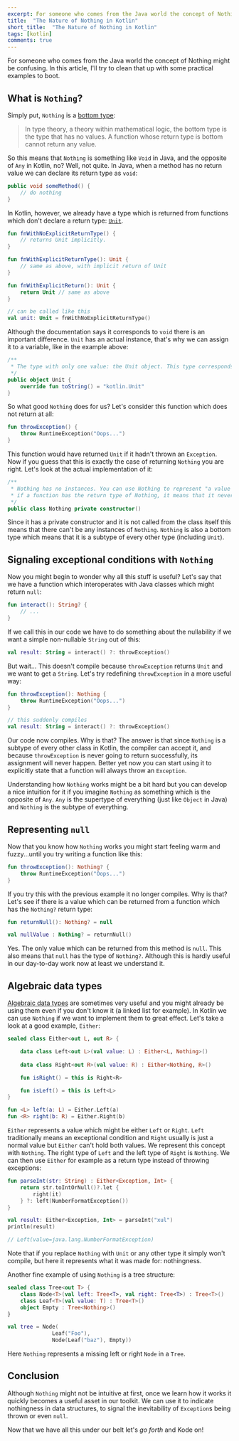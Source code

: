 ```yaml
---
excerpt: For someone who comes from the Java world the concept of Nothing might be confusing. In this article, I'll try to clean that up with some practical examples to boot.
title:  "The Nature of Nothing in Kotlin"
short_title:  "The Nature of Nothing in Kotlin"
tags: [kotlin]
comments: true
---
```

<div id="tldr">
For someone who comes from the Java world the concept of Nothing might be confusing. In this article, I'll try to clean that up with some practical examples to boot.
</div>

## What is `Nothing`?

Simply put, `Nothing` is a [bottom type](https://en.wikipedia.org/wiki/Bottom_type):

> In type theory, a theory within mathematical logic, the bottom type is the type that has no values.
> A function whose return type is bottom cannot return any value.

So this means that `Nothing` is something like `Void` in Java, and the opposite of `Any` in Kotlin, no?
Well, not quite. In Java, when a method has no return value we can declare its return type as `void`:

```java
public void someMethod() {
    // do nothing
}
```

In Kotlin, however, we already have a type which is returned from functions which don't declare a return type: [`Unit`](https://kotlinlang.org/docs/reference/functions.html#unit-returning-functions).

```kotlin
fun fnWithNoExplicitReturnType() {
    // returns Unit implicitly.
}

fun fnWithExplicitReturnType(): Unit {
    // same as above, with implicit return of Unit
}

fun fnWithExplicitReturn(): Unit {
    return Unit // same as above
}

// can be called like this
val unit: Unit = fnWithNoExplicitReturnType()
```

Although the documentation says it corresponds to `void` there is an important difference.
`Unit` has an actual instance, that's why we can assign it to a variable, like in the example above:

```kotlin
/**
 * The type with only one value: the Unit object. This type corresponds to the `void` type in Java.
 */
public object Unit {
    override fun toString() = "kotlin.Unit"
}
```

So what good `Nothing` does for us? Let's consider this function which does not return at all:

```kotlin
fun throwException() {
    throw RuntimeException("Oops...")
}  
```

This function would have returned `Unit` if it hadn't thrown an `Exception`. Now if you guess that this is exactly the
case of returning `Nothing` you are right. Let's look at the actual implementation of it:

```kotlin
/**
 * Nothing has no instances. You can use Nothing to represent "a value that never exists": for example,
 * if a function has the return type of Nothing, it means that it never returns (always throws an exception).
 */
public class Nothing private constructor()
```

Since it has a private constructor and it is not called from the class itself this means that there can't be any
instances of `Nothing`. `Nothing` is also a bottom type which means that it is a subtype of every other type (including `Unit`).

## Signaling exceptional conditions with `Nothing`

Now you might begin to wonder why all this stuff is useful? Let's say that we have a function which interoperates with Java
classes which might return `null`:

```kotlin
fun interact(): String? {
    // ...
}
```

If we call this in our code we have to do something about the nullability if we want a simple non-nullable `String`
out of this:

```kotlin
val result: String = interact() ?: throwException()
```

But wait... This doesn't compile because `throwException` returns `Unit` and we want to get a `String`. Let's try redefining
`throwException` in a more useful way:

```kotlin
fun throwException(): Nothing {
    throw RuntimeException("Oops...")
}

// this suddenly compiles
val result: String = interact() ?: throwException()
```

Our code now compiles. Why is that? The answer is that since `Nothing` is a subtype of every other class in Kotlin,
the compiler can accept it, and because `throwException` is never going to return successfully, its assignment will never
happen. Better yet now you can start using it to explicitly state that a function
will always throw an `Exception`.

Understanding how `Nothing` works might be a bit hard but you can develop a nice intuition for it if you imagine `Nothing`
as something which is the opposite of `Any`. `Any` is the supertype of everything (just like `Object` in Java) and `Nothing`
is the subtype of everything.

## Representing `null`

Now that you know how `Nothing` works you might start feeling warm and fuzzy...until you try writing a function like this:

```kotlin
fun throwException(): Nothing? {
    throw RuntimeException("Oops...")
}
```

If you try this with the previous example it no longer compiles. Why is that? Let's see if there is a value which can be
returned from a function which has the `Nothing?` return type:

```kotlin
fun returnNull(): Nothing? = null

val nullValue : Nothing? = returnNull()
```

Yes. The only value which can be returned from this method is `null`. This also means that `null` has the type of `Nothing?`. 
Although this is hardly useful in our day-to-day work now at least we understand it.

## Algebraic data types

[Algebraic data types](https://en.wikipedia.org/wiki/Algebraic_data_type) are sometimes very useful and you might
already be using them even if you don't know it (a linked list for example). In Kotlin we can use `Nothing` if we
want to implement them to great effect. Let's take a look at a good example, `Either`:

```kotlin
sealed class Either<out L, out R> {

    data class Left<out L>(val value: L) : Either<L, Nothing>()
    
    data class Right<out R>(val value: R) : Either<Nothing, R>()

    fun isRight() = this is Right<R>

    fun isLeft() = this is Left<L>
}

fun <L> left(a: L) = Either.Left(a)
fun <R> right(b: R) = Either.Right(b)
```

`Either` represents a value which might be either `Left` or `Right`. `Left` traditionally means an exceptional condition
and `Right` usually is just a normal value but `Either` can't hold both values. We represent this concept with `Nothing`.
The right type of `Left` and the left type of `Right` is `Nothing`. 
We can then use `Either` for example as a return type instead of throwing exceptions:

```kotlin
fun parseInt(str: String) : Either<Exception, Int> {
    return str.toIntOrNull()?.let {
        right(it)
    } ?: left(NumberFormatException())
}

val result: Either<Exception, Int> = parseInt("xul")
println(result)

// Left(value=java.lang.NumberFormatException)
```

Note that if you replace `Nothing` with `Unit` or any other type it simply won't compile, but here it represents what
it was made for: nothingness.

Another fine example of using `Nothing` is a tree structure:

```kotlin
sealed class Tree<out T> {
    class Node<T>(val left: Tree<T>, val right: Tree<T>) : Tree<T>()
    class Leaf<T>(val value: T) : Tree<T>()
    object Empty : Tree<Nothing>()
}

val tree = Node(
              Leaf("Foo"),
              Node(Leaf("baz"), Empty))
```

Here `Nothing` represents a missing left or right `Node` in a `Tree`.

## Conclusion

Although `Nothing` might not be intuitive at first, once we learn how it works it quickly becomes a useful asset
in our toolkit. We can use it to indicate nothingness in data structures, to signal the inevitability of `Exception`s
being thrown or even `null`.

Now that we have all this under our belt let's *go forth* and Kode on!

